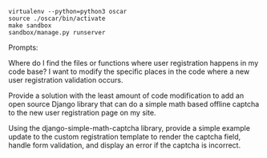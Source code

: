 
```
virtualenv --python=python3 oscar
source ./oscar/bin/activate
make sandbox
sandbox/manage.py runserver
```

Prompts:

Where do I find the files or functions where user registration happens in my code base? I want to modify the specific places in the code where a new user registration validation occurs. 

Provide a solution with the least amount of code modification to add an open source Django library that can do a simple math based offline captcha to the new user registration page on my site. 

Using the django-simple-math-captcha library, provide a simple example update to the custom registration template to render the captcha field, handle form validation, and display an error if the captcha is incorrect.